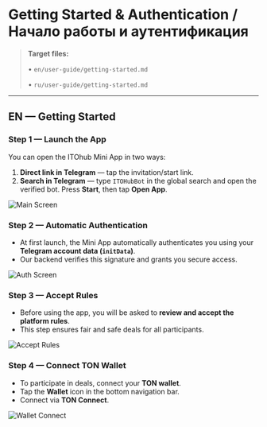 # Getting Started & Authentication / Начало работы и аутентификация

> **Target files:**
>
> • `en/user-guide/getting-started.md`
>
> • `ru/user-guide/getting-started.md`

---

## EN — Getting Started

### Step 1 — Launch the App

You can open the ITOhub Mini App in two ways:

1. **Direct link in Telegram** — tap the invitation/start link.
2. **Search in Telegram** — type `ITOHubBot` in the global search and open the verified bot. Press **Start**, then tap **Open App**.

![Main Screen](../../assets/en/start.png)

### Step 2 — Automatic Authentication

* At first launch, the Mini App automatically authenticates you using your **Telegram account data (`initData`)**.
* Our backend verifies this signature and grants you secure access.

![Auth Screen](../../assets/en/auth.png)

### Step 3 — Accept Rules

* Before using the app, you will be asked to **review and accept the platform rules**.
* This step ensures fair and safe deals for all participants.

![Accept Rules](../../assets/en/accept-rules.png)

### Step 4 — Connect TON Wallet

* To participate in deals, connect your **TON wallet**.
* Tap the **Wallet** icon in the bottom navigation bar.
* Connect via **TON Connect**.

![Wallet Connect](../../assets/en/wallet.png)